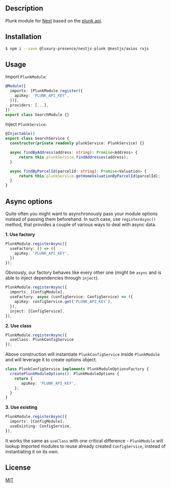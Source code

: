 ## Description

Plunk module for [Nest](https://github.com/nestjs/nest) based on the [plunk api](https://api.getplunk.com/homevalue/openapi).

## Installation

```bash
$ npm i --save @luxury-presence/nestjs-plunk @nestjs/axios rxjs
```

## Usage

Import `PlunkModule`:

```typescript
@Module({
  imports: [PlunkModule.register({
    apiKey: 'PLUNK_API_KEY',
  })],
  providers: [...],
})
export class SearchModule {}
```

Inject `PlunkService`:

```typescript
@Injectable()
export class SearchService {
  constructor(private readonly plunkService: PlunkService) {}

  async findByAddress(address: string): Promise<Address> {
      return this.plunkService.findAddresses(address);
  }

  async findByParcelId(parcelId: string): Promise<Valuation> {
      return this.plunkService.getHomeValuationByParcelId(parcelId);
  }
}
```

## Async options

Quite often you might want to asynchronously pass your module options instead of passing them beforehand. In such case, use `registerAsync()` method, that provides a couple of various ways to deal with async data.

**1. Use factory**

```typescript
PlunkModule.registerAsync({
  useFactory: () => ({
    apiKey: 'PLUNK_API_KEY',
  })
});
```

Obviously, our factory behaves like every other one (might be `async` and is able to inject dependencies through `inject`).

```typescript
PlunkModule.registerAsync({
  imports: [ConfigModule],
  useFactory: async (configService: ConfigService) => ({
    apiKey: configService.get('PLUNK_API_KEY'),
  }),
  inject: [ConfigService],
}),
```

**2. Use class**

```typescript
PlunkModule.registerAsync({
  useClass: PlunkConfigService
});
```

Above construction will instantiate `PlunkConfigService` inside `PlunkModule` and will leverage it to create options object.

```typescript
class PlunkConfigService implements PlunkModuleOptionsFactory {
  createPlunkModuleOptions(): PlunkModuleOptions {
    return {
       apiKey: 'PLUNK_API_KEY',
    };
  }
}
```

**3. Use existing**

```typescript
PlunkModule.registerAsync({
  imports: [ConfigModule],
  useExisting: ConfigService,
}),
```

It works the same as `useClass` with one critical difference - `PlunkModule` will lookup imported modules to reuse already created `ConfigService`, instead of instantiating it on its own.

## License

[MIT](./LICENSE)